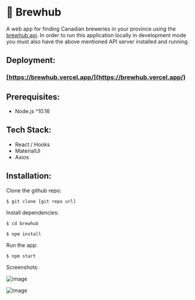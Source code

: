 # 🍺 Brewhub

A web app for finding Canadian breweries in your province using the [brewhub api](https://github.com/mmmbacon/brewhub-api). In order to run this application locally in development mode you must also have the above mentioned API server installed and running.

## Deployment:
### [https://brewhub.vercel.app/](https://brewhub.vercel.app/)

## Prerequisites:

 * Node.js ^10.16

## Tech Stack:

 * React / Hooks
 * MaterialUI
 * Axios

## Installation:

Clone the github repo:

`$ git clone [git repo url]`

Install dependencies:

`$ cd brewhub`

`$ npm install`

Run the app:

`$ npm start`


Screenshots:

![image](https://user-images.githubusercontent.com/8649801/129053640-47d60452-d080-4489-8452-f483edfd5b13.png)

![image](https://user-images.githubusercontent.com/8649801/129053739-dfee71fa-8e27-4ea9-ae59-5974af3f94b6.png)


